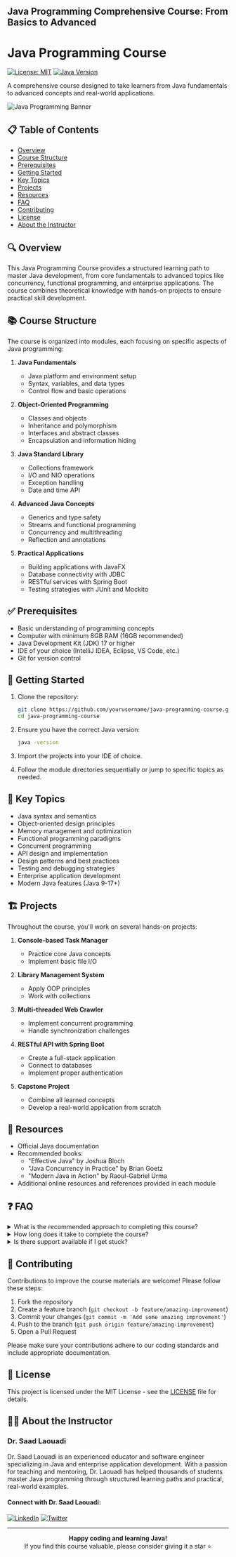 ## Java Programming Comprehensive Course: From Basics to Advanced
# Java Programming Course

[![License: MIT](https://img.shields.io/badge/License-MIT-yellow.svg)](https://opensource.org/licenses/MIT)
[![Java Version](https://img.shields.io/badge/java-21%2B-blue)](https://www.oracle.com/java/technologies/downloads/#java21)
<!--[![PRs Welcome](https://img.shields.io/badge/PRs-welcome-brightgreen.svg)](http://makeapullrequest.com)-->

A comprehensive course designed to take learners from Java fundamentals to advanced concepts and real-world applications.

![Java Programming Banner](https://via.placeholder.com/1200x300?text=Java+Programming+Course)

## 📋 Table of Contents

- [Overview](#overview)
- [Course Structure](#course-structure)
- [Prerequisites](#prerequisites)
- [Getting Started](#getting-started)
- [Key Topics](#key-topics)
- [Projects](#projects)
- [Resources](#resources)
- [FAQ](#faq)
- [Contributing](#contributing)
- [License](#license)
- [About the Instructor](#about-the-instructor)

## 🔍 Overview

This Java Programming Course provides a structured learning path to master Java development, from core fundamentals to advanced topics like concurrency, functional programming, and enterprise applications. The course combines theoretical knowledge with hands-on projects to ensure practical skill development.

## 📚 Course Structure

The course is organized into modules, each focusing on specific aspects of Java programming:

1. **Java Fundamentals**
   - Java platform and environment setup
   - Syntax, variables, and data types
   - Control flow and basic operations

2. **Object-Oriented Programming**
   - Classes and objects
   - Inheritance and polymorphism
   - Interfaces and abstract classes
   - Encapsulation and information hiding

3. **Java Standard Library**
   - Collections framework
   - I/O and NIO operations
   - Exception handling
   - Date and time API

4. **Advanced Java Concepts**
   - Generics and type safety
   - Streams and functional programming
   - Concurrency and multithreading
   - Reflection and annotations

5. **Practical Applications**
   - Building applications with JavaFX
   - Database connectivity with JDBC
   - RESTful services with Spring Boot
   - Testing strategies with JUnit and Mockito

## ✅ Prerequisites

- Basic understanding of programming concepts
- Computer with minimum 8GB RAM (16GB recommended)
- Java Development Kit (JDK) 17 or higher
- IDE of your choice (IntelliJ IDEA, Eclipse, VS Code, etc.)
- Git for version control

## 🚀 Getting Started

1. Clone the repository:
   ```bash
   git clone https://github.com/yourusername/java-programming-course.git
   cd java-programming-course
   ```

2. Ensure you have the correct Java version:
   ```bash
   java -version
   ```

3. Import the projects into your IDE of choice.

4. Follow the module directories sequentially or jump to specific topics as needed.

## 📝 Key Topics

- Java syntax and semantics
- Object-oriented design principles
- Memory management and optimization
- Functional programming paradigms
- Concurrent programming
- API design and implementation
- Design patterns and best practices
- Testing and debugging strategies
- Enterprise application development
- Modern Java features (Java 9-17+)

## 🏗️ Projects

Throughout the course, you'll work on several hands-on projects:

1. **Console-based Task Manager**
   - Practice core Java concepts
   - Implement basic file I/O

2. **Library Management System**
   - Apply OOP principles
   - Work with collections

3. **Multi-threaded Web Crawler**
   - Implement concurrent programming
   - Handle synchronization challenges

4. **RESTful API with Spring Boot**
   - Create a full-stack application
   - Connect to databases
   - Implement proper authentication

5. **Capstone Project**
   - Combine all learned concepts
   - Develop a real-world application from scratch

## 📖 Resources

- Official Java documentation
- Recommended books:
  - "Effective Java" by Joshua Bloch
  - "Java Concurrency in Practice" by Brian Goetz
  - "Modern Java in Action" by Raoul-Gabriel Urma
- Additional online resources and references provided in each module

## ❓ FAQ

<details>
<summary>What is the recommended approach to completing this course?</summary>
<p>We recommend following the modules sequentially as each builds upon previous knowledge. Allocate time for both theoretical learning and hands-on practice with the accompanying exercises and projects.</p>
</details>

<details>
<summary>How long does it take to complete the course?</summary>
<p>The course is designed to be completed in approximately 12-16 weeks with 8-10 hours of study per week. However, you can adjust the pace based on your prior experience and available time.</p>
</details>

<details>
<summary>Is there support available if I get stuck?</summary>
<p>Yes! You can open an issue in the repository for technical questions, or reach out to the instructor via the social media links provided below.</p>
</details>

## 👐 Contributing

Contributions to improve the course materials are welcome! Please follow these steps:

1. Fork the repository
2. Create a feature branch (`git checkout -b feature/amazing-improvement`)
3. Commit your changes (`git commit -m 'Add some amazing improvement'`)
4. Push to the branch (`git push origin feature/amazing-improvement`)
5. Open a Pull Request

Please make sure your contributions adhere to our coding standards and include appropriate documentation.

## 📄 License

This project is licensed under the MIT License - see the [LICENSE](LICENSE) file for details.

## 👨‍🏫 About the Instructor

### Dr. Saad Laouadi

Dr. Saad Laouadi is an experienced educator and software engineer specializing in Java and enterprise application development. With a passion for teaching and mentoring, Dr. Laouadi has helped thousands of students master Java programming through structured learning paths and practical, real-world examples.

#### Connect with Dr. Saad Laouadi:

[![LinkedIn](https://img.shields.io/badge/LinkedIn-0077B5?style=for-the-badge&logo=linkedin&logoColor=white)](https://www.linkedin.com/in/saad-laouadi/)
[![Twitter](https://img.shields.io/badge/Twitter-1DA1F2?style=for-the-badge&logo=twitter&logoColor=white)](https://x.com/DrSaadLa)

---

<p align="center">
  <b>Happy coding and learning Java!</b><br>
  If you find this course valuable, please consider giving it a star ⭐️
</p>


